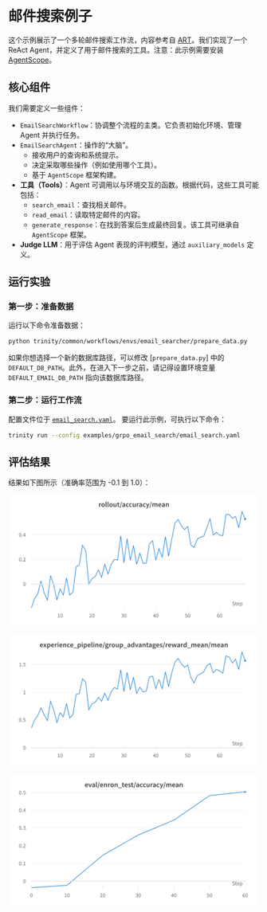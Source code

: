# 邮件搜索例子

这个示例展示了一个多轮邮件搜索工作流，内容参考自 [ART](https://openpipe.ai/blog/art-e-mail-agent?refresh=1756431423904)。我们实现了一个 ReAct Agent，并定义了用于邮件搜索的工具。注意：此示例需要安装 [AgentScope](https://github.com/agentscope-ai/agentscope?tab=readme-ov-file#-installation)。

## 核心组件

我们需要定义一些组件：

-   `EmailSearchWorkflow`：协调整个流程的主类。它负责初始化环境、管理 Agent 并执行任务。
-   `EmailSearchAgent`：操作的“大脑”。
    *   接收用户的查询和系统提示。
    *   决定采取哪些操作（例如使用哪个工具）。
    *   基于 `AgentScope` 框架构建。
-   **工具（Tools）**：Agent 可调用以与环境交互的函数。根据代码，这些工具可能包括：
    *   `search_email`：查找相关邮件。
    *   `read_email`：读取特定邮件的内容。
    *   `generate_response`：在找到答案后生成最终回复。该工具可继承自 `AgentScope` 框架。
-   **Judge LLM**：用于评估 Agent 表现的评判模型，通过 `auxiliary_models` 定义。

## 运行实验

### 第一步：准备数据

运行以下命令准备数据：

```bash
python trinity/common/workflows/envs/email_searcher/prepare_data.py
```

如果你想选择一个新的数据库路径，可以修改 [`prepare_data.py`] 中的 `DEFAULT_DB_PATH`。此外，在进入下一步之前，请记得设置环境变量 `DEFAULT_EMAIL_DB_PATH` 指向该数据库路径。

### 第二步：运行工作流

配置文件位于 [`email_search.yaml`](https://github.com/modelscope/Trinity-RFT/tree/main/examples/grpo_email_search/email_search.yaml)。
要运行此示例，可执行以下命令：

```bash
trinity run --config examples/grpo_email_search/email_search.yaml
```

## 评估结果

结果如下图所示（准确率范围为 -0.1 到 1.0）：

![](../../assets/email_rollout_accuracy.png)

![](../../assets/email_reward_mean.png)

![](../../assets/email_eval_accuracy.png)
